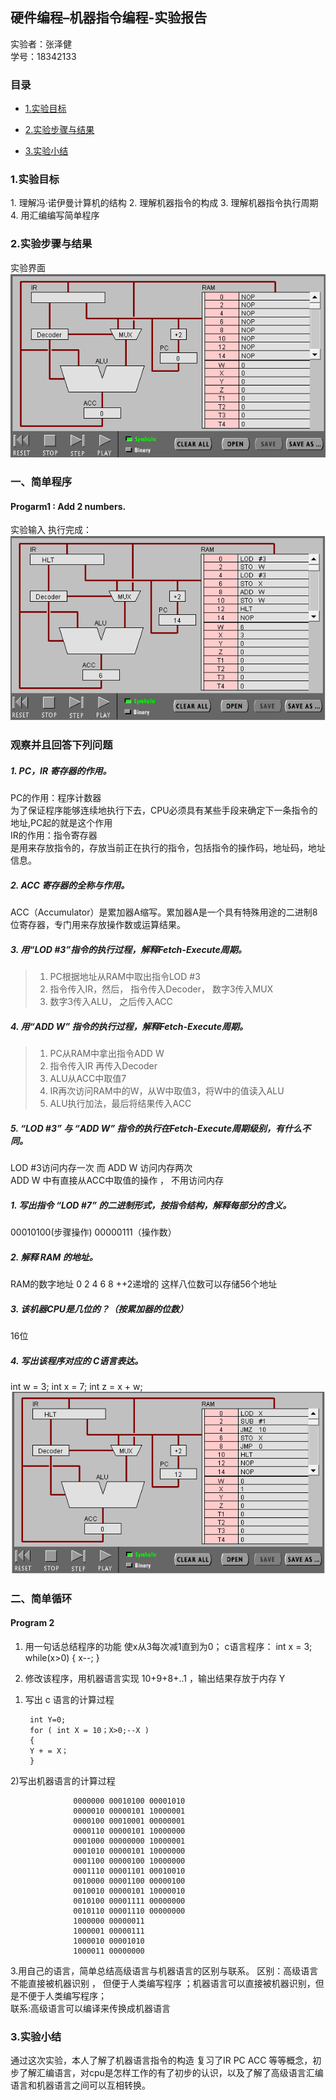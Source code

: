 ## 硬件编程–机器指令编程-实验报告
实验者：张泽健 <br/>
学号：18342133

### 目录

* [1.实验目标](#1)

* [2.实验步骤与结果](#2)

* [3.实验小结](#3)


<h3 id = "1">1.实验目标</h3>
1. 理解冯·诺伊曼计算机的结构
2. 理解机器指令的构成
3. 理解机器指令执行周期
4. 用汇编编写简单程序


<h3 id = "2">2.实验步骤与结果</h3>


实验界面 ![](images/lab07/1.PNG)
### 一、简单程序
#### Progarm1 : Add 2 numbers. 
实验输入 执行完成： ![](images/lab07/2.PNG)
### 观察并且回答下列问题
##### 1. PC，IR 寄存器的作用。
PC的作用：程序计数器 <br/>
为了保证程序能够连续地执行下去，CPU必须具有某些手段来确定下一条指令的地址,PC起的就是这个作用<br/>
IR的作用：指令寄存器<br/>
是用来存放指令的，存放当前正在执行的指令，包括指令的操作码，地址码，地址信息。<br/>
##### 2. ACC 寄存器的全称与作用。
ACC（Accumulator）是累加器A缩写。累加器A是一个具有特殊用途的二进制8位寄存器，专门用来存放操作数或运算结果。
##### 3. 用“LOD #3”指令的执行过程，解释Fetch-Execute周期。

> 1. PC根据地址从RAM中取出指令LOD #3
> 2. 指令传入IR，然后， 指令传入Decoder， 数字3传入MUX
> 3. 数字3传入ALU， 之后传入ACC
##### 4. 用“ADD W” 指令的执行过程，解释Fetch-Execute周期。
> 1. PC从RAM中拿出指令ADD W
> 2. 指令传入IR 再传入Decoder
> 3. ALU从ACC中取值7
> 4. IR再次访问RAM中的W，从W中取值3，将W中的值读入ALU
> 5. ALU执行加法，最后将结果传入ACC

##### 5. “LOD #3” 与 “ADD W” 指令的执行在Fetch-Execute周期级别，有什么不同。<br/>
LOD #3访问内存一次 而 ADD W 访问内存两次<br/>
ADD W 中有直接从ACC中取值的操作 ， 不用访问内存
##### 1. 写出指令 “LOD #7” 的二进制形式，按指令结构，解释每部分的含义。
00010100(步骤操作) 00000111（操作数）
##### 2. 解释 RAM 的地址。
RAM的数字地址 0 2 4 6 8 ++2递增的 这样八位数可以存储56个地址
##### 3. 该机器CPU是几位的？（按累加器的位数）
16位
##### 4. 写出该程序对应的 C语言表达。
int w = 3;
int x = 7;
int z = x + w;
![](images/lab07/3.PNG)
### 二、简单循环
#### Program 2
1. 用一句话总结程序的功能
使x从3每次减1直到为0；
c语言程序：
         int x = 3; 
         while(x>0)
         {
         x--;
            }
    
2. 修改该程序，用机器语言实现 10+9+8+..1 ，输出结果存放于内存 Y
  1) 写出 c 语言的计算过程
      
      
          int Y=0;
          for ( int X = 10；X>0;--X )
          {
          Y + = X；
          }
  
  
  2)写出机器语言的计算过程
                  
                  
                  0000000 00010100 00001010
                  0000010 00000101 10000001
                  0000100 00010001 00000001
                  0000110 00000101 10000000
                  0001000 00000000 10000001
                  0001010 00000101 10000000
                  0001100 00000100 10000000
                  0001110 00001101 00010010
                  0010000 00001100 00000100
                  0010010 00000101 10000010
                  0010100 00001111 00000000
                  0010110 00001110 00000000
                  1000000 00000011
                  1000001 00000111
                  1000010 00001010
                  1000011 00000000

3.用自己的语言，简单总结高级语言与机器语言的区别与联系。
区别：高级语言不能直接被机器识别 ， 但便于人类编写程序 ；机器语言可以直接被机器识别，但是不便于人类编写程序；<br/>
联系:高级语言可以编译来传换成机器语言
<h3 id = "3">3.实验小结</h3>
通过这次实验，本人了解了机器语言指令的构造 复习了IR PC ACC 等等概念，初步了解汇编语言，对cpu是怎样工作的有了初步的认识，以及了解了高级语言汇编语言和机器语言之间可以互相转换。
